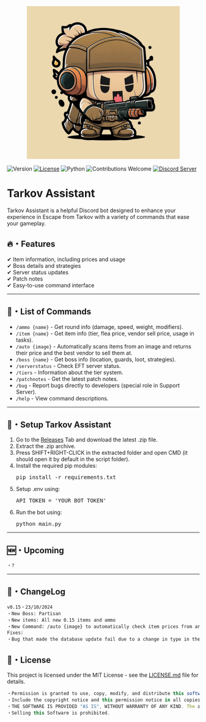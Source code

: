 <p align="center">
    <img src="logo/Tarkov%20Assistant%20Logo.png" alt="Tarkov Assistant Logo" width="400"/>
</p>

![Version](https://img.shields.io/badge/version-0.15-blue.svg) 
[![License](https://img.shields.io/github/license/mashape/apistatus.svg)](https://github.com/ersignee/tarkovassistant/blob/main/LICENSE) 
![Python](https://img.shields.io/badge/Python-3.8%20--%203.12-brightgreen.svg) 
![Contributions Welcome](https://img.shields.io/badge/Contributions-Welcome-brightgreen) 
[![Discord Server](https://img.shields.io/badge/Discord-7289DA?style=flat&logo=discord&logoColor=white)](https://discord.gg/Gy6QGmajjU)

# Tarkov Assistant

Tarkov Assistant is a helpful Discord bot designed to enhance your experience in Escape from Tarkov with a variety of commands that ease your gameplay.

## 🔥・Features

✔ Item information, including prices and usage  
✔ Boss details and strategies  
✔ Server status updates  
✔ Patch notes  
✔ Easy-to-use command interface

---

## 📜・List of Commands

- `/ammo {name}` - Get round info (damage, speed, weight, modifiers).
- `/item {name}` - Get item info (tier, flea price, vendor sell price, usage in tasks).
- `/auto {image}` - Automatically scans items from an image and returns their price and the best vendor to sell them at.
- `/boss {name}` - Get boss info (location, guards, loot, strategies).
- `/serverstatus` - Check EFT server status.
- `/tiers` - Information about the tier system.
- `/patchnotes` - Get the latest patch notes.
- `/bug` - Report bugs directly to developers (special role in Support Server).
- `/help` - View command descriptions.

---

## 🚀・Setup Tarkov Assistant

1. Go to the [Releases](https://github.com/ersignee/tarkovassistant/releases) Tab and download the latest .zip file.
2. Extract the .zip archive.
3. Press SHIFT+RIGHT-CLICK in the extracted folder and open CMD (it should open it by default in the script folder).
4. Install the required pip modules:
   <pre>pip install -r requirements.txt</pre>
5. Setup .env using:
   <pre>API_TOKEN = 'YOUR_BOT_TOKEN'</pre>
5. Run the bot using:
   <pre>python main.py</pre>

---

## 🆕・Upcoming

```diff
・?
```

---

## 💭・ChangeLog

```diff
v0.15・23/10/2024
・New Boss: Partisan
・New items: All new 0.15 items and ammo
・New Command: /auto {image} to automatically check item prices from an image
Fixes:
・Bug that made the database update fail due to a change in type in the item queries, causing the bot to break.
```

## 📄・License

This project is licensed under the MIT License - see the [LICENSE.md](./LICENSE) file for details.
```js
・Permission is granted to use, copy, modify, and distribute this software ("Software") for free, under the following conditions:
・Include the copyright notice and this permission notice in all copies or substantial portions of the Software.
・THE SOFTWARE IS PROVIDED "AS IS", WITHOUT WARRANTY OF ANY KIND. The authors are not liable for any claims, damages, or other liabilities arising from the use of the Software.
・Selling this Software is prohibited.
```
